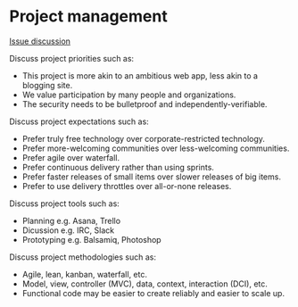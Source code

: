# Project management

[Issue discussion](https://github.com/joelparkerhenderson/social_network_plan/issues/17)

Discuss project priorities such as:

* This project is more akin to an ambitious web app, less akin to a blogging site.
* We value participation by many people and organizations.
* The security needs to be bulletproof and independently-verifiable.

Discuss project expectations such as:

* Prefer truly free technology over corporate-restricted technology.
* Prefer more-welcoming communities over less-welcoming communities.
* Prefer agile over waterfall.
* Prefer continuous delivery rather than using sprints.
* Prefer faster releases of small items over slower releases of big items.
* Prefer to use delivery throttles over all-or-none releases.

Discuss project tools such as:

* Planning e.g. Asana, Trello
* Dicussion e.g. IRC, Slack
* Prototyping e.g. Balsamiq, Photoshop

Discuss project methodologies such as:

* Agile, lean, kanban, waterfall, etc.
* Model, view, controller (MVC), data, context, interaction (DCI), etc. 
* Functional code may be easier to create reliably and easier to scale up.
